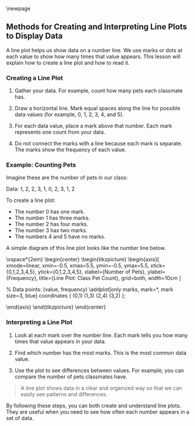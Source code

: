 \newpage
## Methods for Creating and Interpreting Line Plots to Display Data

A line plot helps us show data on a number line. We use marks or dots at each value to show how many times that value appears. This lesson will explain how to create a line plot and how to read it.

### Creating a Line Plot

1. Gather your data. For example, count how many pets each classmate has.

2. Draw a horizontal line. Mark equal spaces along the line for possible data values (for example, 0, 1, 2, 3, 4, and 5).

3. For each data value, place a mark above that number. Each mark represents one count from your data.

4. Do not connect the marks with a line because each mark is separate. The marks show the frequency of each value.

### Example: Counting Pets

Imagine these are the number of pets in our class: 

Data: 1, 2, 2, 3, 1, 0, 2, 3, 1, 2

To create a line plot:

- The number 0 has one mark.
- The number 1 has three marks.
- The number 2 has four marks.
- The number 3 has two marks.
- The numbers 4 and 5 have no marks.

A simple diagram of this line plot looks like the number line below.

\vspace*{2em}
\begin{center}
\begin{tikzpicture}
\begin{axis}[
    xmode=linear,
    xmin=-0.5, xmax=5.5,
    ymin=-0.5, ymax=5.5,
    xtick={0,1,2,3,4,5},
    ytick={0,1,2,3,4,5},
    xlabel={Number of Pets},
    ylabel={Frequency},
    title={Line Plot: Class Pet Count},
    grid=both,
    width=10cm
]

% Data points: (value, frequency)
\addplot[only marks, mark=*, mark size=3, blue] coordinates {
    (0,1)
    (1,3)
    (2,4)
    (3,2)
};

\end{axis}
\end{tikzpicture}
\end{center}

### Interpreting a Line Plot

1. Look at each mark over the number line. Each mark tells you how many times that value appears in your data.

2. Find which number has the most marks. This is the most common data value.

3. Use the plot to see differences between values. For example, you can compare the number of pets classmates have.

> A line plot shows data in a clear and organized way so that we can easily see patterns and differences.

By following these steps, you can both create and understand line plots. They are useful when you need to see how often each number appears in a set of data.